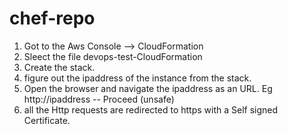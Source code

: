 # chef-repo

1. Got to the Aws Console --> CloudFormation
2. Sleect the  file devops-test-CloudFormation
3. Create the stack.
4. figure out the ipaddress of the instance from the stack.
5. Open the browser and  navigate the ipaddress as an URL.  Eg http://ipaddress   -- Proceed (unsafe)
6. all the Http requests are redirected to https with a Self signed Certificate.
